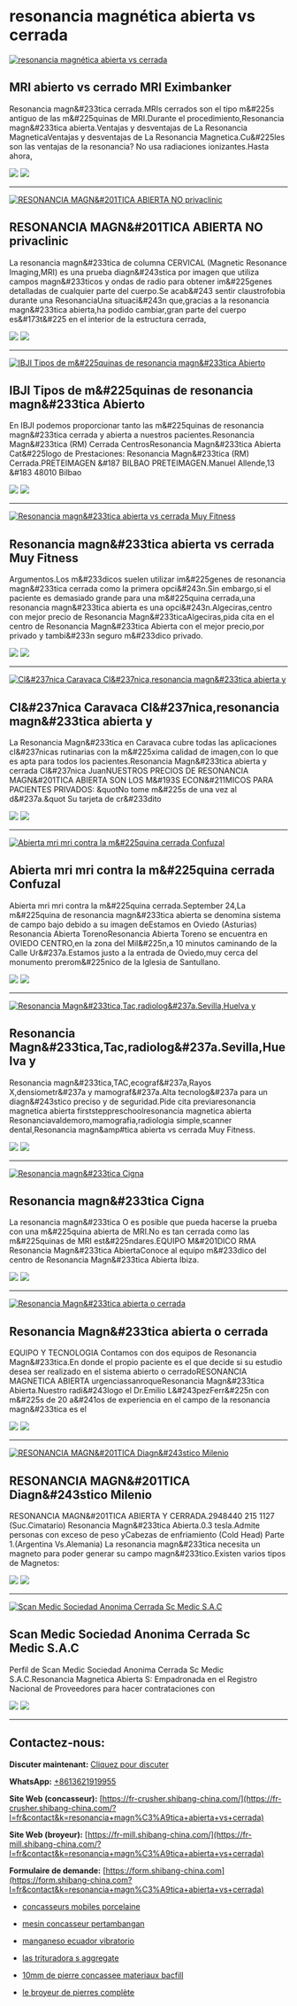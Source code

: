 # resonancia magnética abierta vs cerrada

<a href="https://swt.shibang-china.com/?l=fr&img&k=resonancia+magn%C3%A9tica+abierta+vs+cerrada" target="_blank">![resonancia magnética abierta vs cerrada](http://static.shibang-china.com/all-800x300/1005.jpg)</a>

## MRI abierto vs cerrado MRI Eximbanker
Resonancia magn&#233tica cerrada.MRIs cerrados son el tipo m&#225s antiguo de las m&#225quinas de MRI.Durante el procedimiento,Resonancia magn&#233tica abierta.Ventajas y desventajas de La Resonancia MagneticaVentajas y desventajas de La Resonancia Magnetica.Cu&#225les son las ventajas de la resonancia? No usa radiaciones ionizantes.Hasta ahora,


<a href="https://whatsapp.shibangsoft.com/WhatsApp.php" target="_blank" title="WhatsApp">![](http://static.shibang-china.com/icon/whatsapp.png)</a> <a href="https://swt.shibang-china.com/?l=fr&icon&k=resonancia+magn%C3%A9tica+abierta+vs+cerrada" target="_blank">![](http://static.shibang-china.com/icon/chat-fr.png)</a>

---

<a href="https://swt.shibang-china.com/?l=fr&img&k=resonancia+magn%C3%A9tica+abierta+vs+cerrada" target="_blank">![RESONANCIA MAGN&#201TICA ABIERTA NO privaclinic](http://static.shibang-china.com/all-800x300/1417.jpg)</a>

## RESONANCIA MAGN&#201TICA ABIERTA NO privaclinic
La resonancia magn&#233tica de columna CERVICAL (Magnetic Resonance Imaging,MRI) es una prueba diagn&#243stica por imagen que utiliza campos magn&#233ticos y ondas de radio para obtener im&#225genes detalladas de cualquier parte del cuerpo.Se acab&#243 sentir claustrofobia durante una ResonanciaUna situaci&#243n que,gracias a la resonancia magn&#233tica abierta,ha podido cambiar,gran parte del cuerpo es&#173t&#225 en el interior de la estructura cerrada,


<a href="https://whatsapp.shibangsoft.com/WhatsApp.php" target="_blank" title="WhatsApp">![](http://static.shibang-china.com/icon/whatsapp.png)</a> <a href="https://swt.shibang-china.com/?l=fr&icon&k=resonancia+magn%C3%A9tica+abierta+vs+cerrada" target="_blank">![](http://static.shibang-china.com/icon/chat-fr.png)</a>

---

<a href="https://swt.shibang-china.com/?l=fr&img&k=resonancia+magn%C3%A9tica+abierta+vs+cerrada" target="_blank">![IBJI Tipos de m&#225quinas de resonancia magn&#233tica Abierto](http://static.shibang-china.com/all-800x300/688.jpg)</a>

## IBJI Tipos de m&#225quinas de resonancia magn&#233tica Abierto
En IBJI podemos proporcionar tanto las m&#225quinas de resonancia magn&#233tica cerrada y abierta a nuestros pacientes.Resonancia Magn&#233tica (RM) Cerrada CentrosResonancia Magn&#233tica Abierta Cat&#225logo de Prestaciones: Resonancia Magn&#233tica (RM) Cerrada.PRETEIMAGEN &#187 BILBAO PRETEIMAGEN.Manuel Allende,13 &#183 48010 Bilbao


<a href="https://whatsapp.shibangsoft.com/WhatsApp.php" target="_blank" title="WhatsApp">![](http://static.shibang-china.com/icon/whatsapp.png)</a> <a href="https://swt.shibang-china.com/?l=fr&icon&k=resonancia+magn%C3%A9tica+abierta+vs+cerrada" target="_blank">![](http://static.shibang-china.com/icon/chat-fr.png)</a>

---

<a href="https://swt.shibang-china.com/?l=fr&img&k=resonancia+magn%C3%A9tica+abierta+vs+cerrada" target="_blank">![Resonancia magn&#233tica abierta vs cerrada Muy Fitness](http://static.shibang-china.com/all-800x300/415.jpg)</a>

## Resonancia magn&#233tica abierta vs cerrada Muy Fitness
Argumentos.Los m&#233dicos suelen utilizar im&#225genes de resonancia magn&#233tica cerrada como la primera opci&#243n.Sin embargo,si el paciente es demasiado grande para una m&#225quina cerrada,una resonancia magn&#233tica abierta es una opci&#243n.Algeciras,centro con mejor precio de Resonancia Magn&#233ticaAlgeciras,pida cita en el centro de Resonancia Magn&#233tica Abierta con el mejor precio,por privado y tambi&#233n seguro m&#233dico privado.


<a href="https://whatsapp.shibangsoft.com/WhatsApp.php" target="_blank" title="WhatsApp">![](http://static.shibang-china.com/icon/whatsapp.png)</a> <a href="https://swt.shibang-china.com/?l=fr&icon&k=resonancia+magn%C3%A9tica+abierta+vs+cerrada" target="_blank">![](http://static.shibang-china.com/icon/chat-fr.png)</a>

---

<a href="https://swt.shibang-china.com/?l=fr&img&k=resonancia+magn%C3%A9tica+abierta+vs+cerrada" target="_blank">![Cl&#237nica Caravaca Cl&#237nica,resonancia magn&#233tica abierta y](http://static.shibang-china.com/all-800x300/560.jpg)</a>

## Cl&#237nica Caravaca Cl&#237nica,resonancia magn&#233tica abierta y
La Resonancia Magn&#233tica en Caravaca cubre todas las aplicaciones cl&#237nicas rutinarias con la m&#225xima calidad de imagen,con lo que es apta para todos los pacientes.Resonancia Magn&#233tica abierta y cerrada Cl&#237nica JuanNUESTROS PRECIOS DE RESONANCIA MAGN&#201TICA ABIERTA SON LOS M&#193S ECON&#211MICOS PARA PACIENTES PRIVADOS: &quotNo tome m&#225s de una vez al d&#237a.&quot Su tarjeta de cr&#233dito


<a href="https://whatsapp.shibangsoft.com/WhatsApp.php" target="_blank" title="WhatsApp">![](http://static.shibang-china.com/icon/whatsapp.png)</a> <a href="https://swt.shibang-china.com/?l=fr&icon&k=resonancia+magn%C3%A9tica+abierta+vs+cerrada" target="_blank">![](http://static.shibang-china.com/icon/chat-fr.png)</a>

---

<a href="https://swt.shibang-china.com/?l=fr&img&k=resonancia+magn%C3%A9tica+abierta+vs+cerrada" target="_blank">![Abierta mri mri contra la m&#225quina cerrada Confuzal](http://static.shibang-china.com/all-800x300/973.jpg)</a>

## Abierta mri mri contra la m&#225quina cerrada Confuzal
Abierta mri mri contra la m&#225quina cerrada.September 24,La m&#225quina de resonancia magn&#233tica abierta se denomina sistema de campo bajo debido a su imagen deEstamos en Oviedo (Asturias) Resonancia Abierta TorenoResonancia Abierta Toreno se encuentra en OVIEDO CENTRO,en la zona del Mil&#225n,a 10 minutos caminando de la Calle Ur&#237a.Estamos justo a la entrada de Oviedo,muy cerca del monumento prerom&#225nico de la Iglesia de Santullano.


<a href="https://whatsapp.shibangsoft.com/WhatsApp.php" target="_blank" title="WhatsApp">![](http://static.shibang-china.com/icon/whatsapp.png)</a> <a href="https://swt.shibang-china.com/?l=fr&icon&k=resonancia+magn%C3%A9tica+abierta+vs+cerrada" target="_blank">![](http://static.shibang-china.com/icon/chat-fr.png)</a>

---

<a href="https://swt.shibang-china.com/?l=fr&img&k=resonancia+magn%C3%A9tica+abierta+vs+cerrada" target="_blank">![Resonancia Magn&#233tica,Tac,radiolog&#237a.Sevilla,Huelva y](http://static.shibang-china.com/all-800x300/167.jpg)</a>

## Resonancia Magn&#233tica,Tac,radiolog&#237a.Sevilla,Huelva y
Resonancia magn&#233tica,TAC,ecograf&#237a,Rayos X,densiometr&#237a y mamograf&#237a.Alta tecnolog&#237a para un diagn&#243stico preciso y de seguridad.Pide cita previaresonancia magnetica abierta firststeppreschoolresonancia magnetica abierta Resonanciavaldemoro,mamografia,radiologia simple,scanner dental,Resonancia magn&amp#tica abierta vs cerrada Muy Fitness.


<a href="https://whatsapp.shibangsoft.com/WhatsApp.php" target="_blank" title="WhatsApp">![](http://static.shibang-china.com/icon/whatsapp.png)</a> <a href="https://swt.shibang-china.com/?l=fr&icon&k=resonancia+magn%C3%A9tica+abierta+vs+cerrada" target="_blank">![](http://static.shibang-china.com/icon/chat-fr.png)</a>

---

<a href="https://swt.shibang-china.com/?l=fr&img&k=resonancia+magn%C3%A9tica+abierta+vs+cerrada" target="_blank">![Resonancia magn&#233tica Cigna](http://static.shibang-china.com/all-800x300/1084.jpg)</a>

## Resonancia magn&#233tica Cigna
La resonancia magn&#233tica O es posible que pueda hacerse la prueba con una m&#225quina abierta de MRI.No es tan cerrada como las m&#225quinas de MRI est&#225ndares.EQUIPO M&#201DICO RMA Resonancia Magn&#233tica AbiertaConoce al equipo m&#233dico del centro de Resonancia Magn&#233tica Abierta Ibiza.


<a href="https://whatsapp.shibangsoft.com/WhatsApp.php" target="_blank" title="WhatsApp">![](http://static.shibang-china.com/icon/whatsapp.png)</a> <a href="https://swt.shibang-china.com/?l=fr&icon&k=resonancia+magn%C3%A9tica+abierta+vs+cerrada" target="_blank">![](http://static.shibang-china.com/icon/chat-fr.png)</a>

---

<a href="https://swt.shibang-china.com/?l=fr&img&k=resonancia+magn%C3%A9tica+abierta+vs+cerrada" target="_blank">![Resonancia Magn&#233tica abierta o cerrada](http://static.shibang-china.com/all-800x300/1019.jpg)</a>

## Resonancia Magn&#233tica abierta o cerrada
EQUIPO Y TECNOLOGIA Contamos con dos equipos de Resonancia Magn&#233tica.En donde el propio paciente es el que decide si su estudio desea ser realizado en el sistema abierto o cerradoRESONANCIA MAGNETICA ABIERTA urgenciassanroqueResonancia Magn&#233tica Abierta.Nuestro radi&#243logo el Dr.Emilio L&#243pezFerr&#225n con m&#225s de 20 a&#241os de experiencia en el campo de la resonancia magn&#233tica es el


<a href="https://whatsapp.shibangsoft.com/WhatsApp.php" target="_blank" title="WhatsApp">![](http://static.shibang-china.com/icon/whatsapp.png)</a> <a href="https://swt.shibang-china.com/?l=fr&icon&k=resonancia+magn%C3%A9tica+abierta+vs+cerrada" target="_blank">![](http://static.shibang-china.com/icon/chat-fr.png)</a>

---

<a href="https://swt.shibang-china.com/?l=fr&img&k=resonancia+magn%C3%A9tica+abierta+vs+cerrada" target="_blank">![RESONANCIA MAGN&#201TICA Diagn&#243stico Milenio](http://static.shibang-china.com/all-800x300/371.jpg)</a>

## RESONANCIA MAGN&#201TICA Diagn&#243stico Milenio
RESONANCIA MAGN&#201TICA ABIERTA Y CERRADA.2948440 215 1127 (Suc.Cimatario) Resonancia Magn&#233tica Abierta.0.3 tesla.Admite personas con exceso de peso yCabezas de enfriamiento (Cold Head) Parte 1.(Argentina Vs.Alemania) La resonancia magn&#233tica necesita un magneto para poder generar su campo magn&#233tico.Existen varios tipos de Magnetos:


<a href="https://whatsapp.shibangsoft.com/WhatsApp.php" target="_blank" title="WhatsApp">![](http://static.shibang-china.com/icon/whatsapp.png)</a> <a href="https://swt.shibang-china.com/?l=fr&icon&k=resonancia+magn%C3%A9tica+abierta+vs+cerrada" target="_blank">![](http://static.shibang-china.com/icon/chat-fr.png)</a>

---

<a href="https://swt.shibang-china.com/?l=fr&img&k=resonancia+magn%C3%A9tica+abierta+vs+cerrada" target="_blank">![Scan Medic Sociedad Anonima Cerrada Sc Medic S.A.C](http://static.shibang-china.com/all-800x300/540.jpg)</a>

## Scan Medic Sociedad Anonima Cerrada Sc Medic S.A.C
Perfil de Scan Medic Sociedad Anonima Cerrada Sc Medic S.A.C.Resonancia Magnetica Abierta S: Empadronada en el Registro Nacional de Proveedores para hacer contrataciones con

<a href="https://whatsapp.shibangsoft.com/WhatsApp.php" target="_blank" title="WhatsApp">![](http://static.shibang-china.com/icon/whatsapp.png)</a> <a href="https://swt.shibang-china.com/?l=fr&icon&k=resonancia+magn%C3%A9tica+abierta+vs+cerrada" target="_blank">![](http://static.shibang-china.com/icon/chat-fr.png)</a>

---
## Contactez-nous:

**Discuter maintenant:** [Cliquez pour discuter](https://swt.shibang-china.com?l=fr&contact&k=resonancia+magn%C3%A9tica+abierta+vs+cerrada)

**WhatsApp:**  [+8613621919955](https://whatsapp.shibangsoft.com/WhatsApp.php)

**Site Web (concasseur):** [https://fr-crusher.shibang-china.com/](https://fr-crusher.shibang-china.com/?l=fr&contact&k=resonancia+magn%C3%A9tica+abierta+vs+cerrada)

**Site Web (broyeur):** [https://fr-mill.shibang-china.com/](https://fr-mill.shibang-china.com/?l=fr&contact&k=resonancia+magn%C3%A9tica+abierta+vs+cerrada)

**Formulaire de demande:** [https://form.shibang-china.com](https://form.shibang-china.com?l=fr&contact&k=resonancia+magn%C3%A9tica+abierta+vs+cerrada)

* [concasseurs mobiles porcelaine](../61/concasseurs%20mobiles%20porcelaine.md)

* [mesin concasseur pertambangan](../62/mesin%20concasseur%20pertambangan.md)

* [manganeso ecuador vibratorio](../64/manganeso%20ecuador%20vibratorio.md)

* [las trituradora s aggregate](../63/las%20trituradora%20s%20aggregate.md)

* [10mm de pierre concassee materiaux bacfill](../65/10mm%20de%20pierre%20concassee%20materiaux%20bacfill.md)

* [le broyeur de pierres complète](../65/le%20broyeur%20de%20pierres%20compl%C3%A8te.md)